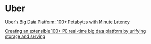 # Uber

[Uber's Big Data Platform: 100+ Petabytes with Minute Latency](https://eng.uber.com/uber-big-data-platform/)

[Creating an extensible 100+ PB real-time big data platform by unifying storage and serving](https://learning.oreilly.com/videos/creating-an-extensible/0636920372158/0636920372158-video329178/)